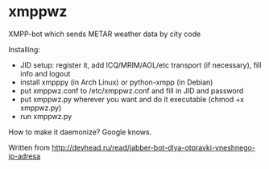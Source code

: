 xmppwz
======

XMPP-bot which sends METAR weather data by city code

Installing:
- JID setup: register it, add ICQ/MRIM/AOL/etc transport (if necessary), fill info and logout
- install xmpppy (in Arch Linux) or python-xmpp (in Debian)
- put xmppwz.conf to /etc/xmppwz.conf and fill in JID and password
- put xmppwz.py wherever you want and do it executable (chmod +x xmppwz.py)
- run xmppwz.py

How to make it daemonize? Google knows.

Written from http://devhead.ru/read/jabber-bot-dlya-otpravki-vneshnego-ip-adresa
